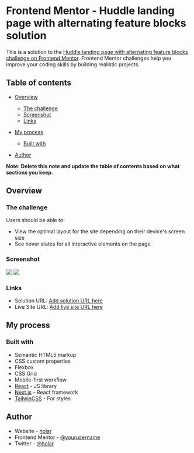 # Frontend Mentor - Huddle landing page with alternating feature blocks solution

This is a solution to the [Huddle landing page with alternating feature blocks challenge on Frontend Mentor](https://www.frontendmentor.io/challenges/huddle-landing-page-with-alternating-feature-blocks-5ca5f5981e82137ec91a5100). Frontend Mentor challenges help you improve your coding skills by building realistic projects. 

## Table of contents

- [Overview](#overview)
  - [The challenge](#the-challenge)
  - [Screenshot](#screenshot)
  - [Links](#links)
- [My process](#my-process)
  - [Built with](#built-with)

- [Author](#author)


**Note: Delete this note and update the table of contents based on what sections you keep.**

## Overview

### The challenge

Users should be able to:

- View the optimal layout for the site depending on their device's screen size
- See hover states for all interactive elements on the page

### Screenshot

![](./desktop.jpg)
![](./mobile.jpg)





### Links

- Solution URL: [Add solution URL here](https://holar-huddle.netlify.app)
- Live Site URL: [Add live site URL here](https://github.com/whalay/Huddle-Landing-Page)

## My process

### Built with

- Semantic HTML5 markup
- CSS custom properties
- Flexbox
- CSS Grid
- Mobile-first workflow
- [React](https://reactjs.org/) - JS library
- [Next.js](https://nextjs.org/) - React framework
- [TailwinCSS](https://tailwindcss.com/) - For styles




## Author

- Website - [holar](https://www.holar-portfolio.netlify.app)
- Frontend Mentor - [@yourusername](https://www.frontendmentor.io/profile/whalay)
- Twitter - [@holar](https://www.twitter.com/holar)




